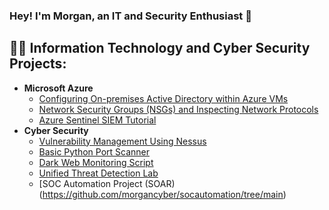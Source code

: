 ### Hey! I'm Morgan, an IT and Security Enthusiast 👋
<h2>👨‍💻 Information Technology and Cyber Security Projects:</h2>

- <b>Microsoft Azure</b>
  - [Configuring On-premises Active Directory within Azure VMs](https://github.com/morgancyber/activedirectory)
  - [Network Security Groups (NSGs) and Inspecting Network Protocols](https://github.com/morgancyber/networksecurityandprotocols)
  - [Azure Sentinel SIEM Tutorial](https://github.com/morgancyber/azuresentineltutorial)
- <b>Cyber Security</b>
  - [Vulnerability Management Using Nessus](https://github.com/morgancyber/nessuswalkthrough)
  - [Basic Python Port Scanner](https://github.com/morgancyber/pythonportscanner)
  - [Dark Web Monitoring Script](https://github.com/morgancyber/darkwebscraper/blob/main/README.md)
  - [Unified Threat Detection Lab](https://github.com/morgancyber/threatdetection)
  - [SOC Automation Project (SOAR)(https://github.com/morgancyber/socautomation/tree/main)
    
